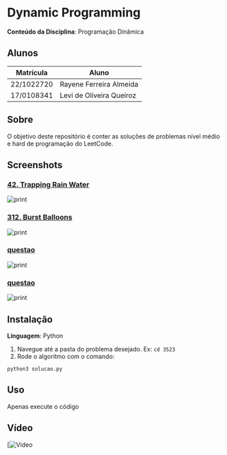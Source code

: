 # Dynamic Programming

**Conteúdo da Disciplina**: Programação Dinâmica

## Alunos
|Matrícula | Aluno |
| -- | -- |
| 22/1022720  | Rayene Ferreira Almeida |
| 17/0108341 | Levi de Oliveira Queiroz |


## Sobre 
O objetivo deste repositório é conter as soluções de problemas nível médio e hard de programação do LeetCode. 


## Screenshots

### [42. Trapping Rain Water](lhttps://leetcode.com/problems/trapping-rain-water/description/?envType=problem-list-v2&envId=dynamic-programming)

![print](assets/print.png)

### [312. Burst Balloons](https://leetcode.com/problems/burst-balloons/description/?envType=problem-list-v2&envId=dynamic-programming)

![print](assets/print.png)

### [questao](link)

![print](assets/print.png)

### [questao](link)

![print](assets/print.png)

## Instalação 
**Linguagem**: Python<br>
1. Navegue até a pasta do problema desejado. Ex: `cd 3523`
2. Rode o algoritmo com o comando:

```
python3 solucao.py
```

## Uso 
Apenas execute o código

## Vídeo 

[![Video]()